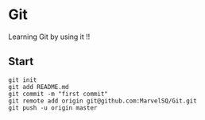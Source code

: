 # Git

Learning Git by using it !!

## Start

```
git init
git add README.md
git commit -m "first commit"
git remote add origin git@github.com:MarvelSQ/Git.git
git push -u origin master
```
